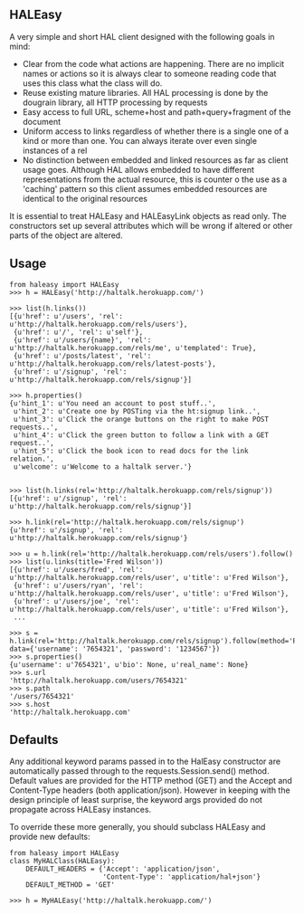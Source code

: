 HALEasy
-------

A very simple and short HAL client designed with the following goals in mind:

* Clear from the code what actions are happening.  There are no implicit names or actions so it is always clear to
  someone reading code that uses this class what the class will do.
* Reuse existing mature libraries.  All HAL processing is done by the dougrain library, all HTTP processing by
  requests
* Easy access to full URL, scheme+host and path+query+fragment of the document
* Uniform access to links regardless of whether there is a single one of a kind or more than one.  You can always
  iterate over even single instances of a rel
* No distinction between embedded and linked resources as far as client usage goes.  Although HAL allows embedded
  to have different representations from the actual resource, this is counter o the use as a 'caching' pattern so
  this client assumes embedded resources are identical to the original resources

It is essential to treat HALEasy and HALEasyLink objects as read only.  The constructors set up several attributes which will be
wrong if altered or other parts of the object are altered.

Usage
-----

    from haleasy import HALEasy
    >>> h = HALEasy('http://haltalk.herokuapp.com/')
    
    >>> list(h.links())
    [{u'href': u'/users', 'rel': u'http://haltalk.herokuapp.com/rels/users'},
     {u'href': u'/', 'rel': u'self'},
     {u'href': u'/users/{name}', 'rel': u'http://haltalk.herokuapp.com/rels/me', u'templated': True},
     {u'href': u'/posts/latest', 'rel': u'http://haltalk.herokuapp.com/rels/latest-posts'},
     {u'href': u'/signup', 'rel': u'http://haltalk.herokuapp.com/rels/signup'}]
     
    >>> h.properties()
    {u'hint_1': u'You need an account to post stuff..',
     u'hint_2': u'Create one by POSTing via the ht:signup link..',
     u'hint_3': u'Click the orange buttons on the right to make POST requests..',
     u'hint_4': u'Click the green button to follow a link with a GET request..',
     u'hint_5': u'Click the book icon to read docs for the link relation.',
     u'welcome': u'Welcome to a haltalk server.'}


    >>> list(h.links(rel='http://haltalk.herokuapp.com/rels/signup'))
    [{u'href': u'/signup', 'rel': u'http://haltalk.herokuapp.com/rels/signup'}]
    
    >>> h.link(rel='http://haltalk.herokuapp.com/rels/signup')
    {u'href': u'/signup', 'rel': u'http://haltalk.herokuapp.com/rels/signup'}
    
    >>> u = h.link(rel='http://haltalk.herokuapp.com/rels/users').follow()
    >>> list(u.links(title='Fred Wilson'))
    [{u'href': u'/users/fred', 'rel': u'http://haltalk.herokuapp.com/rels/user', u'title': u'Fred Wilson'},
     {u'href': u'/users/ryan', 'rel': u'http://haltalk.herokuapp.com/rels/user', u'title': u'Fred Wilson'},
     {u'href': u'/users/joe', 'rel': u'http://haltalk.herokuapp.com/rels/user', u'title': u'Fred Wilson'},
     ...
    
    >>> s = h.link(rel='http://haltalk.herokuapp.com/rels/signup').follow(method='POST', data={'username': '7654321', 'password': '1234567'})
    >>> s.properties()
    {u'username': u'7654321', u'bio': None, u'real_name': None}
    >>> s.url
    'http://haltalk.herokuapp.com/users/7654321'
    >>> s.path
    '/users/7654321'
    >>> s.host
    'http://haltalk.herokuapp.com'
    
Defaults
-------------------

Any additional keyword params passed in to the HalEasy constructor are automatically passed through to the
requests.Session.send() method.  Default values are provided for the HTTP method (GET) and the Accept and Content-Type
headers (both application/json).  However in keeping with the design principle of least surprise, the keyword args
provided do not propagate across HALEasy instances.

To override these more generally, you should subclass HALEasy and provide new defaults:

    from haleasy import HALEasy
    class MyHALClass(HALEasy):
        DEFAULT_HEADERS = {'Accept': 'application/json',
                           'Content-Type': 'application/hal+json'}
        DEFAULT_METHOD = 'GET'

    >>> h = MyHALEasy('http://haltalk.herokuapp.com/')
    
    
   
    
